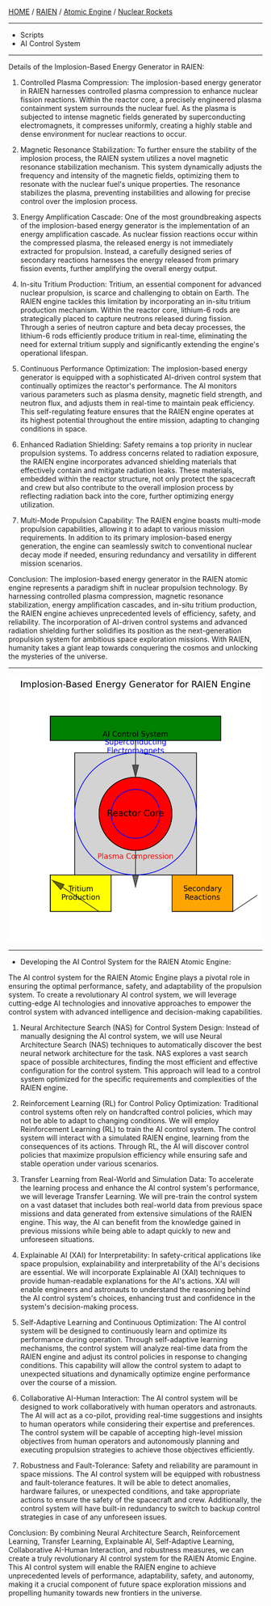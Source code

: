[HOME](/README.md) / [RAIEN](/assets/docs/nuclear/knowledges/nuclear-rockets/atomic-engine/RAIEN/readme.md) / [Atomic Engine](/assets/docs/nuclear/knowledges/nuclear-rockets/atomic-engine/readme.md) / [Nuclear Rockets](/assets/docs/nuclear/knowledges/nuclear-rockets/readme.md)  

-----------------
  - Scripts
  - AI Control System

-----------------

Details of the Implosion-Based Energy Generator in RAIEN:

1. Controlled Plasma Compression:
The implosion-based energy generator in RAIEN harnesses controlled plasma compression to enhance nuclear fission reactions. Within the reactor core, a precisely engineered plasma containment system surrounds the nuclear fuel. As the plasma is subjected to intense magnetic fields generated by superconducting electromagnets, it compresses uniformly, creating a highly stable and dense environment for nuclear reactions to occur.

2. Magnetic Resonance Stabilization:
To further ensure the stability of the implosion process, the RAIEN system utilizes a novel magnetic resonance stabilization mechanism. This system dynamically adjusts the frequency and intensity of the magnetic fields, optimizing them to resonate with the nuclear fuel's unique properties. The resonance stabilizes the plasma, preventing instabilities and allowing for precise control over the implosion process.

3. Energy Amplification Cascade:
One of the most groundbreaking aspects of the implosion-based energy generator is the implementation of an energy amplification cascade. As nuclear fission reactions occur within the compressed plasma, the released energy is not immediately extracted for propulsion. Instead, a carefully designed series of secondary reactions harnesses the energy released from primary fission events, further amplifying the overall energy output.

4. In-situ Tritium Production:
Tritium, an essential component for advanced nuclear propulsion, is scarce and challenging to obtain on Earth. The RAIEN engine tackles this limitation by incorporating an in-situ tritium production mechanism. Within the reactor core, lithium-6 rods are strategically placed to capture neutrons released during fission. Through a series of neutron capture and beta decay processes, the lithium-6 rods efficiently produce tritium in real-time, eliminating the need for external tritium supply and significantly extending the engine's operational lifespan.

5. Continuous Performance Optimization:
The implosion-based energy generator is equipped with a sophisticated AI-driven control system that continually optimizes the reactor's performance. The AI monitors various parameters such as plasma density, magnetic field strength, and neutron flux, and adjusts them in real-time to maintain peak efficiency. This self-regulating feature ensures that the RAIEN engine operates at its highest potential throughout the entire mission, adapting to changing conditions in space.

6. Enhanced Radiation Shielding:
Safety remains a top priority in nuclear propulsion systems. To address concerns related to radiation exposure, the RAIEN engine incorporates advanced shielding materials that effectively contain and mitigate radiation leaks. These materials, embedded within the reactor structure, not only protect the spacecraft and crew but also contribute to the overall implosion process by reflecting radiation back into the core, further optimizing energy utilization.

7. Multi-Mode Propulsion Capability:
The RAIEN engine boasts multi-mode propulsion capabilities, allowing it to adapt to various mission requirements. In addition to its primary implosion-based energy generation, the engine can seamlessly switch to conventional nuclear decay mode if needed, ensuring redundancy and versatility in different mission scenarios.

Conclusion:
The implosion-based energy generator in the RAIEN atomic engine represents a paradigm shift in nuclear propulsion technology. By harnessing controlled plasma compression, magnetic resonance stabilization, energy amplification cascades, and in-situ tritium production, the RAIEN engine achieves unprecedented levels of efficiency, safety, and reliability. The incorporation of AI-driven control systems and advanced radiation shielding further solidifies its position as the next-generation propulsion system for ambitious space exploration missions. With RAIEN, humanity takes a giant leap towards conquering the cosmos and unlocking the mysteries of the universe.


------------------

![img](/assets/docs/nuclear/knowledges/nuclear-rockets/atomic-engine/RAIEN/implosion-based-energy-generator.png)   

------------------

- Developing the AI Control System for the RAIEN Atomic Engine:

The AI control system for the RAIEN Atomic Engine plays a pivotal role in ensuring the optimal performance, safety, and adaptability of the propulsion system. To create a revolutionary AI control system, we will leverage cutting-edge AI technologies and innovative approaches to empower the control system with advanced intelligence and decision-making capabilities.

1. Neural Architecture Search (NAS) for Control System Design:
Instead of manually designing the AI control system, we will use Neural Architecture Search (NAS) techniques to automatically discover the best neural network architecture for the task. NAS explores a vast search space of possible architectures, finding the most efficient and effective configuration for the control system. This approach will lead to a control system optimized for the specific requirements and complexities of the RAIEN engine.

2. Reinforcement Learning (RL) for Control Policy Optimization:
Traditional control systems often rely on handcrafted control policies, which may not be able to adapt to changing conditions. We will employ Reinforcement Learning (RL) to train the AI control system. The control system will interact with a simulated RAIEN engine, learning from the consequences of its actions. Through RL, the AI will discover control policies that maximize propulsion efficiency while ensuring safe and stable operation under various scenarios.

3. Transfer Learning from Real-World and Simulation Data:
To accelerate the learning process and enhance the AI control system's performance, we will leverage Transfer Learning. We will pre-train the control system on a vast dataset that includes both real-world data from previous space missions and data generated from extensive simulations of the RAIEN engine. This way, the AI can benefit from the knowledge gained in previous missions while being able to adapt quickly to new and unforeseen situations.

4. Explainable AI (XAI) for Interpretability:
In safety-critical applications like space propulsion, explainability and interpretability of the AI's decisions are essential. We will incorporate Explainable AI (XAI) techniques to provide human-readable explanations for the AI's actions. XAI will enable engineers and astronauts to understand the reasoning behind the AI control system's choices, enhancing trust and confidence in the system's decision-making process.

5. Self-Adaptive Learning and Continuous Optimization:
The AI control system will be designed to continuously learn and optimize its performance during operation. Through self-adaptive learning mechanisms, the control system will analyze real-time data from the RAIEN engine and adjust its control policies in response to changing conditions. This capability will allow the control system to adapt to unexpected situations and dynamically optimize engine performance over the course of a mission.

6. Collaborative AI-Human Interaction:
The AI control system will be designed to work collaboratively with human operators and astronauts. The AI will act as a co-pilot, providing real-time suggestions and insights to human operators while considering their expertise and preferences. The control system will be capable of accepting high-level mission objectives from human operators and autonomously planning and executing propulsion strategies to achieve those objectives efficiently.

7. Robustness and Fault-Tolerance:
Safety and reliability are paramount in space missions. The AI control system will be equipped with robustness and fault-tolerance features. It will be able to detect anomalies, hardware failures, or unexpected conditions, and take appropriate actions to ensure the safety of the spacecraft and crew. Additionally, the control system will have built-in redundancy to switch to backup control strategies in case of any unforeseen issues.

Conclusion:
By combining Neural Architecture Search, Reinforcement Learning, Transfer Learning, Explainable AI, Self-Adaptive Learning, Collaborative AI-Human Interaction, and robustness measures, we can create a truly revolutionary AI control system for the RAIEN Atomic Engine. This AI control system will enable the RAIEN engine to achieve unprecedented levels of performance, adaptability, safety, and autonomy, making it a crucial component of future space exploration missions and propelling humanity towards new frontiers in the universe.
